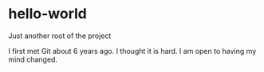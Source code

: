 # hello-world
Just another root of the project

I first met Git about 6 years ago. I thought it is hard. I am open to having my mind changed.
